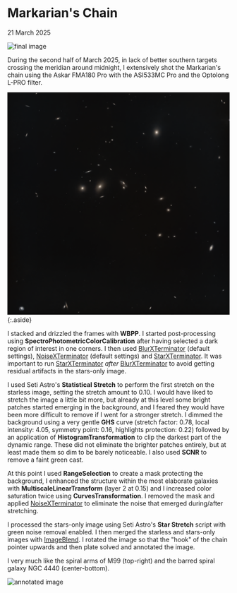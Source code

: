 # Markarian's Chain

21 March 2025

![final image](final.png)

During the second half of March 2025, in lack of better southern targets
crossing the meridian around midnight, I extensively shot the Markarian's chain
using the Askar FMA180 Pro with the ASI533MC Pro and the Optolong L-PRO filter.

![galaxies](galaxies.png){:.aside}

I stacked and drizzled the frames with **WBPP**. I started post-processing using
**SpectroPhotometricColorCalibration** after having selected a dark region of
interest in one corners. I then used [BlurXTerminator] (default settings),
[NoiseXTerminator] (default settings) and [StarXTerminator]. It was important to
run [StarXTerminator] *after* [BlurXTerminator] to avoid getting residual
artifacts in the stars-only image.

I used Seti Astro's **Statistical Stretch** to perform the first stretch on the
starless image, setting the stretch amount to 0.10. I would have liked to
stretch the image a little bit more, but already at this level some bright
patches started emerging in the background, and I feared they would have been
more difficult to remove if I went for a stronger stretch. I dimmed the
background using a very gentle **GHS** curve (stretch factor: 0.78, local
intensity: 4.05, symmetry point: 0.16, highlights protection: 0.22) followed by
an application of **HistogramTransformation** to clip the darkest part of the
dynamic range. These did not eliminate the brighter patches entirely, but at
least made them so dim to be barely noticeable. I also used **SCNR** to remove a
faint green cast.

At this point I used **RangeSelection** to create a mask protecting the
background, I enhanced the structure within the most elaborate galaxies with
**MultiscaleLinearTransform** (layer 2 at 0.15) and I increased color saturation
twice using **CurvesTransformation**. I removed the mask and applied
[NoiseXTerminator] to eliminate the noise that emerged during/after stretching.

I processed the stars-only image using Seti Astro's **Star Stretch** script with
green noise removal enabled. I then merged the starless and stars-only images
with [ImageBlend]. I rotated the image so that the "hook" of the chain pointer
upwards and then plate solved and annotated the image.

I very much like the spiral arms of M99 (top-right) and the barred spiral galaxy
NGC 4440 (center-bottom).

![annotated image](final_annotated.png)

[BlurXTerminator]: https://www.rc-astro.com/software/bxt/
[StarXTerminator]: https://www.rc-astro.com/software/sxt/
[NoiseXTerminator]: https://www.rc-astro.com/software/nxt/
[ImageBlend]: https://cosmicphotons.com/scripts/
